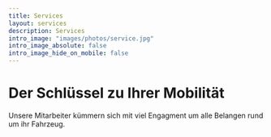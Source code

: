 ```yaml
---
title: Services
layout: services
description: Services
intro_image: "images/photos/service.jpg"
intro_image_absolute: false
intro_image_hide_on_mobile: false
---
```


# Der Schlüssel zu Ihrer Mobilität

Unsere Mitarbeiter kümmern sich mit viel Engagment um alle Belangen rund um ihr Fahrzeug.
